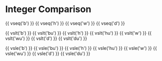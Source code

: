 # Integer Comparison

{{ vseq('b') }}
{{ vseq('h') }}
{{ vseq('w') }}
{{ vseq('d') }}

{{ vslt('b') }}
{{ vslt('bu') }}
{{ vslt('h') }}
{{ vslt('hu') }}
{{ vslt('w') }}
{{ vslt('wu') }}
{{ vslt('d') }}
{{ vslt('du') }}

{{ vsle('b') }}
{{ vsle('bu') }}
{{ vsle('h') }}
{{ vsle('hu') }}
{{ vsle('w') }}
{{ vsle('wu') }}
{{ vsle('d') }}
{{ vsle('du') }}